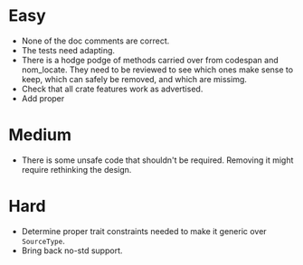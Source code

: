 # Easy

 * None of the doc comments are correct.
 * The tests need adapting.
 * There is a hodge podge of methods carried over from codespan and nom_locate. They need to be
  reviewed to see which ones make sense to keep, which can safely be removed, and which are missimg.
 * Check that all crate features work as advertised.
 * Add proper 
 
# Medium

 * There is some unsafe code that shouldn't be required. Removing it might require rethinking the
  design.

# Hard

 * Determine proper trait constraints needed to make it generic over `SourceType`.
 * Bring back no-std support.
